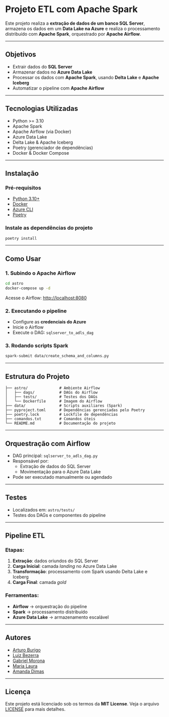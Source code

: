 
#  Projeto ETL com Apache Spark

Este projeto realiza a **extração de dados de um banco SQL Server**, armazena os dados em um **Data Lake na Azure** e realiza o processamento distribuído com **Apache Spark**, orquestrado por **Apache Airflow**.

---

##  Objetivos

-  Extrair dados do **SQL Server**
-  Armazenar dados no **Azure Data Lake**
-  Processar os dados com **Apache Spark**, usando **Delta Lake** e **Apache Iceberg**
-  Automatizar o pipeline com **Apache Airflow**

---

##  Tecnologias Utilizadas

- Python >= 3.10
- Apache Spark
- Apache Airflow (via Docker)
- Azure Data Lake
- Delta Lake & Apache Iceberg
- Poetry (gerenciador de dependências)
- Docker & Docker Compose

---

##  Instalação

### Pré-requisitos

- [Python 3.10+](https://www.python.org/downloads/)
- [Docker](https://www.docker.com/)
- [Azure CLI](https://learn.microsoft.com/pt-br/cli/azure/install-azure-cli)
- [Poetry](https://python-poetry.org/docs/#installation)

### Instale as dependências do projeto

```bash
poetry install
```

---

##  Como Usar

### 1. Subindo o Apache Airflow

```bash
cd astro
docker-compose up -d
```

Acesse o Airflow: [http://localhost:8080](http://localhost:8080)

### 2. Executando o pipeline

- Configure as **credenciais do Azure**
- Inicie o Airflow
- Execute o DAG: `sqlserver_to_adls_dag`

### 3. Rodando scripts Spark

```bash
spark-submit data/create_schema_and_columns.py
```

---

##  Estrutura do Projeto

```text
├── astro/              # Ambiente Airflow
│   ├── dags/           # DAGs do Airflow
│   ├── tests/          # Testes dos DAGs
│   └── Dockerfile      # Imagem do Airflow
├── data/               # Scripts auxiliares (Spark)
├── pyproject.toml      # Dependências gerenciadas pelo Poetry
├── poetry.lock         # Lockfile de dependências
├── comandos.txt        # Comandos úteis
└── README.md           # Documentação do projeto
```

---

##  Orquestração com Airflow

- DAG principal: `sqlserver_to_adls_dag.py`
- Responsável por:
  - Extração de dados do SQL Server
  - Movimentação para o Azure Data Lake
- Pode ser executado manualmente ou agendado

---

##  Testes

- Localizados em: `astro/tests/`
- Testes dos DAGs e componentes do pipeline

---

##  Pipeline ETL

### Etapas:

1. **Extração**: dados oriundos do SQL Server
2. **Carga Inicial**: camada *landing* no Azure Data Lake
3. **Transformação**: processamento com Spark usando Delta Lake e Iceberg
4. **Carga Final**: camada *gold*

### Ferramentas:

- **Airflow** → orquestração do pipeline
- **Spark** → processamento distribuído
- **Azure Data Lake** → armazenamento escalável

---

##  Autores

- [Arturo Burigo](https://github.com/arturoburigo)
- [Luiz Bezerra](https://github.com/bezerraluiz)
- [Gabriel Morona](https://github.com/M0rona)
- [Maria Laura](https://github.com/laura27241)
- [Amanda Dimas](https://github.com/amandadimas)

---

##  Licença

Este projeto está licenciado sob os termos da **MIT License**. Veja o arquivo [LICENSE](LICENSE) para mais detalhes.
